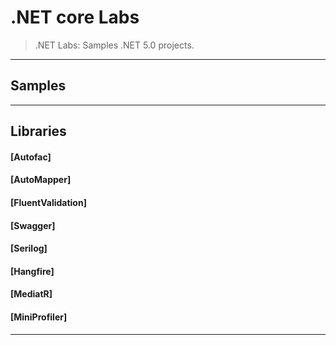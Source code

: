 
# .NET core Labs

> .NET Labs: Samples .NET 5.0 projects.



---

## Samples


---

 
## Libraries


#### [Autofac]


#### [AutoMapper]


#### [FluentValidation]


#### [Swagger]


#### [Serilog]


#### [Hangfire]


#### [MediatR]


#### [MiniProfiler]





---

